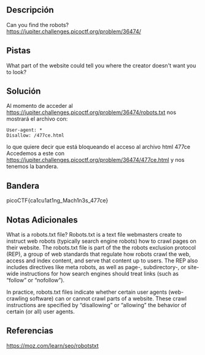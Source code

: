 ## Descripción
Can you find the robots? https://jupiter.challenges.picoctf.org/problem/36474/

## Pistas 
What part of the website could tell you where the creator doesn't want you to look?

## Solución
Al momento de acceder al  https://jupiter.challenges.picoctf.org/problem/36474/robots.txt nos mostrará el archivo con:
```
User-agent: *
Disallow: /477ce.html
```
lo que quiere decir que está bloqueando el acceso al archivo html 477ce
Accedemos a este con  https://jupiter.challenges.picoctf.org/problem/36474/477ce.html y nos tenemos la bandera.

## Bandera
picoCTF{ca1cu1at1ng_Mach1n3s_477ce}

## Notas Adicionales
What is a robots.txt file?
Robots.txt is a text file webmasters create to instruct web robots (typically search engine robots) how to crawl pages on their website. The robots.txt file is part of the the robots exclusion protocol (REP), a group of web standards that regulate how robots crawl the web, access and index content, and serve that content up to users. The REP also includes directives like meta robots, as well as page-, subdirectory-, or site-wide instructions for how search engines should treat links (such as “follow” or “nofollow”).

In practice, robots.txt files indicate whether certain user agents (web-crawling software) can or cannot crawl parts of a website. These crawl instructions are specified by “disallowing” or “allowing” the behavior of certain (or all) user agents.

## Referencias
https://moz.com/learn/seo/robotstxt